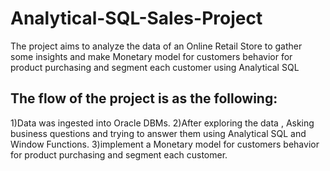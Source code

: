 # Analytical-SQL-Sales-Project
The project aims to analyze the data of an Online Retail Store to gather some insights and make Monetary model for customers behavior for product purchasing and segment each customer using Analytical SQL 
## The flow of the project is as the following:
1)Data was ingested into Oracle DBMs.
2)After exploring the data , Asking business questions and trying to answer them  using Analytical SQL and Window Functions.
3)implement a Monetary model for customers behavior for product purchasing and segment each customer.

